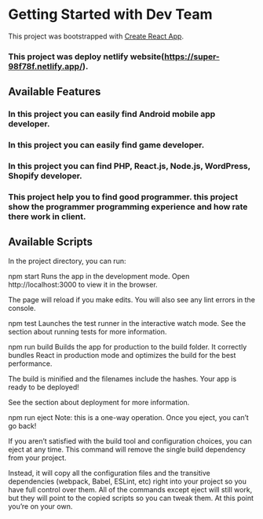 # Getting Started with Dev Team

This project was bootstrapped with [Create React App](https://github.com/facebook/create-react-app).
### This project was deploy netlify website(https://super-98f78f.netlify.app/).

## Available Features

### In this project you can easily find Android mobile app developer. 
### In this project you can easily find  game developer.
### In this project you can find PHP, React.js, Node.js, WordPress, Shopify developer.
### This project help you to find good programmer. this project show the programmer programming experience and  how rate there work in client.


## Available Scripts
In the project directory, you can run:

npm start
Runs the app in the development mode.
Open http://localhost:3000 to view it in the browser.

The page will reload if you make edits.
You will also see any lint errors in the console.

npm test
Launches the test runner in the interactive watch mode.
See the section about running tests for more information.

npm run build
Builds the app for production to the build folder.
It correctly bundles React in production mode and optimizes the build for the best performance.

The build is minified and the filenames include the hashes.
Your app is ready to be deployed!

See the section about deployment for more information.

npm run eject
Note: this is a one-way operation. Once you eject, you can’t go back!

If you aren’t satisfied with the build tool and configuration choices, you can eject at any time. This command will remove the single build dependency from your project.

Instead, it will copy all the configuration files and the transitive dependencies (webpack, Babel, ESLint, etc) right into your project so you have full control over them. All of the commands except eject will still work, but they will point to the copied scripts so you can tweak them. At this point you’re on your own.






